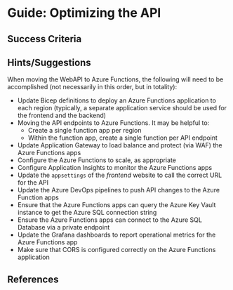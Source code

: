 # Guide: Optimizing the API

## Success Criteria

## Hints/Suggestions

When moving the WebAPI to Azure Functions, the following will need to be accomplished (not necessarily in this order, but in totality):

* Update Bicep definitions to deploy an Azure Functions application to each region (typically, a separate application service should be used for the frontend and the backend)
* Moving the API endpoints to Azure Functions. It may be helpful to:
    * Create a single function app per region
    * Within the function app, create a single function per API endpoint
* Update Application Gateway to load balance and protect (via WAF) the Azure Functions apps
* Configure the Azure Functions to scale, as appropriate
* Configure Application Insights to monitor the Azure Functions apps
* Update the `appsettings` of the _frontend_ website to call the correct URL for the API
* Update the Azure DevOps pipelines to push API changes to the Azure Function apps
* Ensure that the Azure Functions apps can query the Azure Key Vault instance to get the Azure SQL connection string
* Ensure the Azure Functions apps can connect to the Azure SQL Database via a private endpoint
* Update the Grafana dashboards to report operational metrics for the Azure Functions app
* Make sure that CORS is configured correctly on the Azure Functions application

## References
